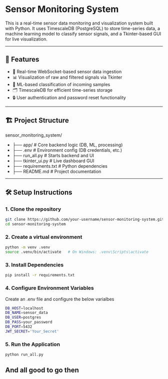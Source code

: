 # Sensor Monitoring System

This is a real-time sensor data monitoring and visualization system built with Python. It uses TimescaleDB (PostgreSQL) to store time-series data, a machine learning model to classify sensor signals, and a Tkinter-based GUI for live visualization.

---

## 🚀 Features

- 📡 Real-time WebSocket-based sensor data ingestion
- 📊 Visualization of raw and filtered signals via Tkinter
- 🧠 ML-based classification of incoming samples
- 🗂️ TimescaleDB for efficient time-series storage
- 🔒 User authentication and password reset functionality

---

## 🏗️ Project Structure

sensor_monitoring_system/
- ├── app/ # Core backend logic (DB, ML, processing)
- ├── .env # Environment config (DB credentials, etc.)
- ├── run_all.py # Starts backend and UI
- ├── tkinter_ui.py # Live dashboard GUI
- ├── requirements.txt # Python dependencies
- ├── README.md # Project documentation


---

## 🛠️ Setup Instructions

### 1. Clone the repository

```bash
git clone https://github.com/your-username/sensor-monitoring-system.git
cd sensor-monitoring-system
```

### 2. Create a virtual environment
```bash 
python -m venv .venv
source .venv/bin/activate   # On Windows: .venv\Scripts\activate
```

### 3. Install Dependencies
```bash
pip install -r requirements.txt
```
### 4. Configure Environment Variables
Create an .env file and configure the below varialbes
```bash
DB_HOST=localhost
DB_NAME=sensor_data
DB_USER=postgres
DB_PASS=your_password
DB_PORT=5432
JWT_SECRET='Your_Secret'
```

### 5. Run the Application
```bash
python run_all.py
```

## And all good to go then